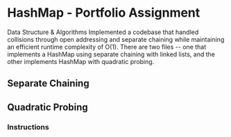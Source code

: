 # HashMap - Portfolio Assignment

Data Structure & Algorithms
Implemented a codebase that handled collisions through open addressing and separate chaining while maintaining an efficient runtime complexity of O(1). There are two files -- one that implements a HashMap using separate chaining with linked lists, and the other implements HashMap with quadratic probing.

## Separate Chaining
## Quadratic Probing

### Instructions
